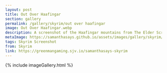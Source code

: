 ```yaml
---
layout: post
title: Out Over Haafingar
section: gallery
permalink: /gallery/skyrim/out over haafingar
image: Out Over Haafingar.webp
description: A screenshot of the Haafingar mountains from The Elder Scrolls V&#58; Skyrim, taken by Samantha Says.
metaImage: https://samanthasays.github.io/assets/images/gallery/skyrim/Out Over Haafingar.webp
tags: Skyrim Screenshot
from: Skyrim
link: https://greenmangaming.sjv.io/samanthasays-skyrim
---
```

{% include imageGallery.html %}